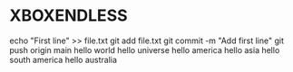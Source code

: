 # XBOXENDLESS
echo "First line" >> file.txt
git add file.txt
git commit -m "Add first line"
git push origin main
hello world
hello universe
hello america
hello asia
hello south america
hello australia
